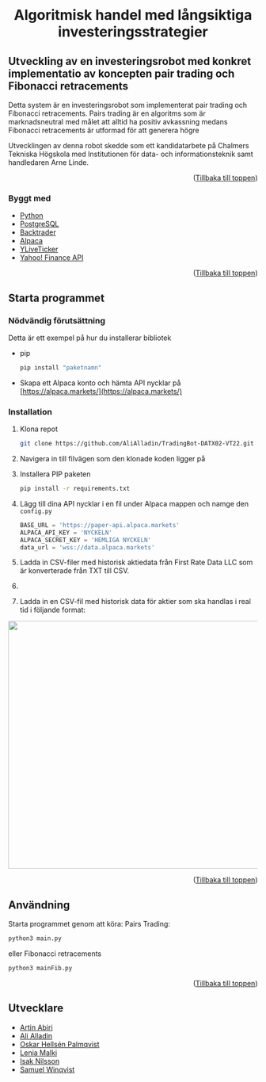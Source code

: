 <div id="top"></div>
<!-- PROJECT LOGO -->
<br />
<div align="center">
  <h1> Algoritmisk handel med långsiktiga investeringsstrategier </h1>
</div>





## Utveckling av en investeringsrobot med konkret implementatio av koncepten pair trading och Fibonacci retracements

Detta system är en investeringsrobot som implementerat pair trading och Fibonacci retracements.
Pairs trading är en algoritms som är marknadsneutral med målet att alltid ha positiv avkassning medans Fibonacci retracements är utformad för att generera högre 

Utvecklingen av denna robot skedde som ett kandidatarbete på Chalmers Tekniska Högskola med Institutionen för data- och informationsteknik samt handledaren Arne Linde.


<p align="right">(<a href="#top">Tillbaka till toppen</a>)</p>



### Byggt med

* [Python](https://www.python.org/)
* [PostgreSQL](https://www.postgresql.org/)
* [Backtrader](https://www.backtrader.com/)
* [Alpaca](https://alpaca.markets/)
* [YLiveTicker](https://github.com/yahoofinancelive/yliveticker/)
* [Yahoo! Finance API](https://github.com/ranaroussi/yfinance)

<p align="right">(<a href="#top">Tillbaka till toppen</a>)</p>



<!-- GETTING STARTED -->
## Starta programmet

### Nödvändig förutsättning

Detta är ett exempel på hur du installerar bibliotek
* pip
  ```sh
  pip install "paketnamn"
  ```
* Skapa ett Alpaca konto och hämta API nycklar på [https://alpaca.markets/](https://alpaca.markets/)

### Installation


1. Klona repot
   ```sh
   git clone https://github.com/AliAlladin/TradingBot-DATX02-VT22.git
   ```
2. Navigera in till filvägen som den klonade koden ligger på

3. Installera PIP paketen
   ```sh
   pip install -r requirements.txt
   ```
4. Lägg till dina API nycklar i en fil under Alpaca mappen och namge den `config.py`
   ```py
   BASE_URL = 'https://paper-api.alpaca.markets'
   ALPACA_API_KEY = 'NYCKELN'
   ALPACA_SECRET_KEY = 'HEMLIGA NYCKELN'
   data_url = 'wss://data.alpaca.markets'
   ```

5. Ladda in CSV-filer med historisk aktiedata från First Rate Data LLC som är konverterade från TXT till CSV. 
6. 
7. Ladda in en CSV-fil med historisk data för aktier som ska handlas i real tid i följande format:
<img src="https://i.imgur.com/I4bdHyA.png" width="750" height="500">

<p align="right">(<a href="#top">Tillbaka till toppen</a>)</p>



<!-- USAGE EXAMPLES -->
## Användning

Starta programmet genom att köra:
Pairs Trading:
```sh
python3 main.py
```
eller
Fibonacci retracements
```sh
python3 mainFib.py
```

<p align="right">(<a href="#top">Tillbaka till toppen</a>)</p>


## Utvecklare

* [Artin Abiri](https://github.com/ArtinAbiri)
* [Ali Alladin](https://github.com/AliAlladin)
* [Oskar Hellsén Palmqvist](https://github.com/OskarHP1)
* [Lenia Malki](https://github.com/LeniaMalki)
* [Isak Nilsson](https://github.com/Isak15)
* [Samuel Winqvist](https://github.com/samwin123)
